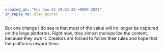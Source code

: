 ```yaml
---
created_at: "Fri Jun 25 19:02:30 +0000 2021"
in_reply_to: @leo_guinan
---
```


But one change I do see is that most of the value will no longer be captured on the large platforms. Right now, they almost monopolize the content, because they own it. Creators are forced to follow their rules and hope that the platforms reward them.